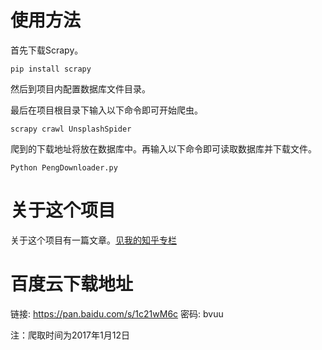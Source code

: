 # 使用方法
首先下载Scrapy。

```
pip install scrapy
```
然后到项目内配置数据库文件目录。

最后在项目根目录下输入以下命令即可开始爬虫。

```
scrapy crawl UnsplashSpider
```
爬到的下载地址将放在数据库中。再输入以下命令即可读取数据库并下载文件。

```
Python PengDownloader.py
```


# 关于这个项目
关于这个项目有一篇文章。[见我的知乎专栏](https://zhuanlan.zhihu.com/p/24855089)

# 百度云下载地址

链接: https://pan.baidu.com/s/1c21wM6c 密码: bvuu

注：爬取时间为2017年1月12日

